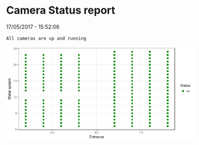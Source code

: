 Camera Status report
================
17/05/2017 - 15:52:06

    All cameras are up and running

![](camreport_files/figure-markdown_github/unnamed-chunk-2-1.png)
